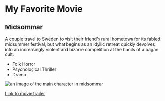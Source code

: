 # My Favorite Movie
## Midsommar

A couple travel to Sweden to visit their friend's rural hometown for its fabled midsummer festival, but what begins as an idyllic retreat quickly devolves into an increasingly violent and bizarre competition at the hands of a pagan cult.

- Folk Horror
- Psychological Thriller
- Drama

![an image of the main character in midsommar](https://media.cnn.com/api/v1/images/stellar/prod/230921175403-florence-pugh-midsommar-2019.jpg?c=original)


<a href="https://www.youtube.com/watch?v=1Vnghdsjmd0">Link to movie trailer</a>




